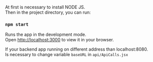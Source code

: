 At first is necessary to install NODE JS.\
Then in the project directory, you can run:

### `npm start`

Runs the app in the development mode.\
Open [http://localhost:3000](http://localhost:3000) to view it in your browser.

If your backend app running on different address than localhost:8080.\
Is necessary to change variable `baseURL` in `api/ApiCalls.jsx`